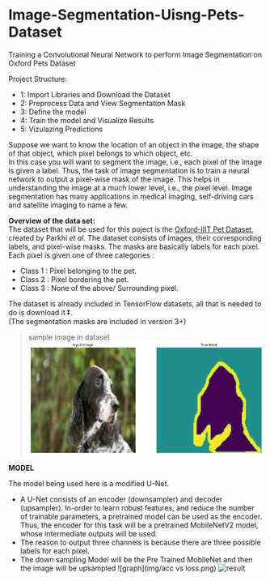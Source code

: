 # Image-Segmentation-Uisng-Pets-Dataset
Training a Convolutional Neural Network to perform Image Segmentation on Oxford Pets Dataset

Project Structure:
* 1: Import Libraries and Download the Dataset
* 2: Preprocess Data and View Segmentation Mask
* 3: Define the model
* 4: Train the model and Visualize Results
* 5: Vizulazing Predictions

Suppose we want to know the location of an object in the image, the shape of that object, which pixel belongs to which object, etc. <br/>
In this case you will want to segment the image, i.e., each pixel of the image is given a label. Thus, the task of image segmentation is to train a neural network to output a pixel-wise mask of the image. This helps in understanding the image at a much lower level, i.e., the pixel level. Image segmentation has many applications in medical imaging, self-driving cars and satellite imaging to name a few. 

**Overview of the data set:** <br/>
The dataset that will be used for this poject is the [Oxford-IIIT Pet Dataset](https://www.robots.ox.ac.uk/~vgg/data/pets/), created by Parkhi *et al*. The dataset consists of images, their corresponding labels, and pixel-wise masks. The masks are basically labels for each pixel. Each pixel is given one of three categories :

*   Class 1 : Pixel belonging to the pet.
*   Class 2 : Pixel bordering the pet.
*   Class 3 : None of the above/ Surrounding pixel.

The dataset is already included in TensorFlow datasets, all that is needed to do is download it ⏬.<br/>
(The segmentation masks are included in version 3+)
>sample image in dataset
![sample dataset](img/dataset.png)

**MODEL**

The model being used here is a modified U-Net.<br/>
* A U-Net consists of an encoder (downsampler) and decoder (upsampler). In-order to learn robust features, and reduce the number of trainable parameters, a pretrained model can be used as the encoder. Thus, the encoder for this task will be a pretrained MobileNetV2 model, whose intermediate outputs will be used.<br/> 
* The reason to output three channels is because there are three possible labels for each pixel.
* The down sampling Model will be the Pre Trained MobileNet and then the image will be upsampled
![graph](img/acc vs loss.png)
![result](img/res.pmg)

